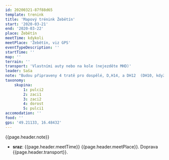 ```yaml
---
id: 20200321-87f88d65
template: trenink
title: 'Mapový trénink Žebětín'
start: '2020-03-21'
end: '2020-03-22'
place: Žebětín
meetTime: kdykoli
meetPlace: 'Žebětín, viz GPS'
eventTypeDescription: ''
startTime: ''
map: ''
terrain: ''
transport: 'Vlastními auty nebo na kole (nejezděte MHD)'
leader: Saša
note: "Budou připraveny 4 tratě pro dospělé, D,H14, a DH12  (DH10, když bude zájem). Mapy pošlu ve formátu pdf a každý si ji vytiskne dle svých možností (v případě největší jsme schopni vytisknout).\r\nNásledně prosím každého účastníka aby své postupy nahrál na 3D rerun a třeba je i probral se svým trenérem.\r\nPřihlášky v členské sekci.\r\n\r\nkat,délka,přeýšení, kontroly\r\nXL\t10,2\t420\t16\r\nL\t8,7 \t390\t17\r\nM\t6,5 \t250\t11\r\nS\t4,6 \t170\t11\r\nXS\t3,6 \t155\t8\r\nH14\t5,3\t    \t11\r\nD14\t4,2\t    \t9\r\nDH12 3,4\t\t7\r\nDH10 když bude zájem"
taxonomy:
    skupina:
        1: pulci2
        2: zaci1
        3: zaci2
        4: dorost
        5: pulci1
accomodation: ''
food: ''
gps: '49.21133, 16.48432'
---
```

{{page.header.note}}
* **sraz**: {{page.header.meetTime}} {{page.header.meetPlace}}. Doprava {{page.header.transport}}.
